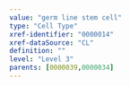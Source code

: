 ```yaml
---
value: "germ line stem cell"
type: "Cell Type"
xref-identifier: "0000014"
xref-dataSource: "CL"
definition: ""
level: "Level 3"
parents: [0000039,0000034]
---
```

